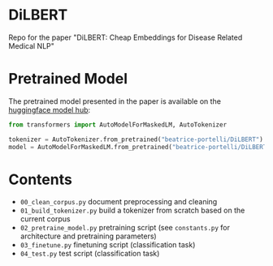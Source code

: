 # DiLBERT
Repo for the paper "DiLBERT: Cheap Embeddings for Disease Related Medical NLP"

# Pretrained Model

The pretrained model presented in the paper is available on the [huggingface model hub](https://huggingface.co/beatrice-portelli/DiLBERT):

```python
from transformers import AutoModelForMaskedLM, AutoTokenizer

tokenizer = AutoTokenizer.from_pretrained("beatrice-portelli/DiLBERT")
model = AutoModelForMaskedLM.from_pretrained("beatrice-portelli/DiLBERT")
```

# Contents

- `00_clean_corpus.py` document preprocessing and cleaning
- `01_build_tokenizer.py` build a tokenizer from scratch based on the current corpus
- `02_pretraine_model.py` pretraining script (see `constants.py` for architecture and pretraining parameters)
- `03_finetune.py` finetuning script (classification task)
- `04_test.py` test script (classification task)
